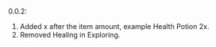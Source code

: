 0.0.2:

1. Added x after the item amount, example Health Potion 2x.
2. Removed Healing in Exploring.